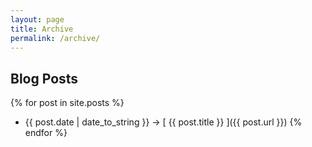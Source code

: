 ```yaml
---
layout: page
title: Archive
permalink: /archive/
---
```


## Blog Posts

{% for post in site.posts %}
  * {{ post.date | date_to_string }} &rarr; [ {{ post.title }} ]({{ post.url }})
{% endfor %}
